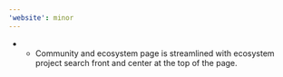 ```yaml
---
'website': minor
---
```


- - Community and ecosystem page is streamlined with ecosystem project search front and center at the top of the page.
